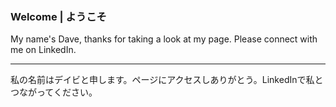 ### Welcome | ようこそ

My name's Dave, thanks for taking a look at my page. Please connect with me on LinkedIn.

---

私の名前はデイビと申します。ページにアクセスしありがとう。LinkedInで私とつながってください。
